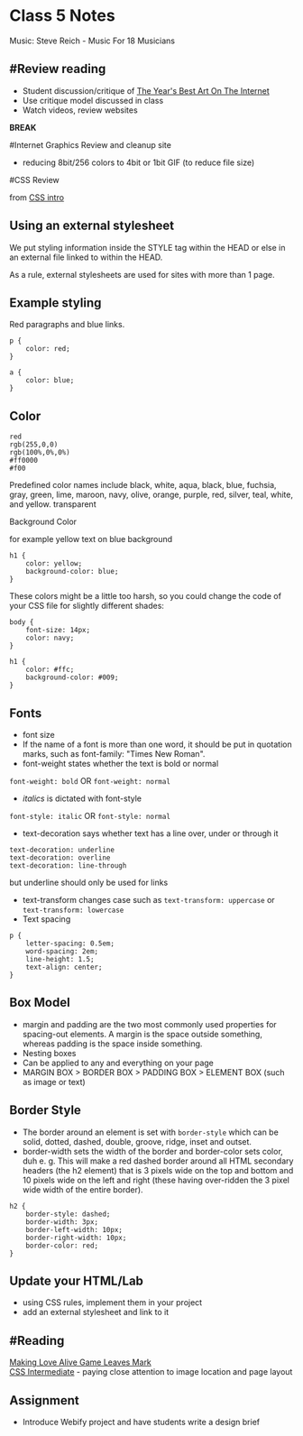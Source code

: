 Class 5 Notes
=============

Music: Steve Reich - Music For 18 Musicians

#Review reading
-----

* Student discussion/critique of [The Year's Best Art On The Internet](http://www.fastcolabs.com/3039947/the-years-best-art-on-the-internet)
* Use critique model discussed in class
* Watch videos, review websites

**BREAK**

#Internet Graphics Review and cleanup site


* reducing 8bit/256 colors to 4bit or 1bit GIF (to reduce file size)

#CSS Review

from [CSS intro](http://www.htmldog.com/guides/css/)

Using an external stylesheet
----------------------------

We put styling information inside the STYLE tag within the HEAD or else in an external file linked to within the HEAD.

As a rule, external stylesheets are used for sites with more than 1 page. 

Example styling
---------------

Red paragraphs and blue links.

```
p {
    color: red;
}

a {
    color: blue;
}
```

Color
-----

```
red
rgb(255,0,0)
rgb(100%,0%,0%)
#ff0000
#f00
```

Predefined color names include black, white, aqua, black, blue, fuchsia, gray, green, lime, maroon, navy, olive, orange, purple, red, silver, teal, white, and yellow. transparent 


Background Color

for example yellow text on blue background

```
h1 {
    color: yellow;
    background-color: blue;
}
```
These colors might be a little too harsh, so you could change the code of your CSS file for slightly different shades:

```
body {
    font-size: 14px;
    color: navy;
}

h1 {
    color: #ffc;
    background-color: #009;
}
```

Fonts
-----

* font size
* If the name of a font is more than one word, it should be put in quotation marks, such as font-family: "Times New Roman".
* font-weight states whether the text is bold or normal 

```font-weight: bold``` OR ```font-weight: normal```

* *italics* is dictated with font-style

```font-style: italic``` OR ```font-style: normal```

* text-decoration says whether text has a line over, under or through it

```
text-decoration: underline
text-decoration: overline
text-decoration: line-through
```
but underline should only be used for links

* text-transform changes case such as ```text-transform: uppercase``` or ```text-transform: lowercase```
* Text spacing

```
p {
    letter-spacing: 0.5em;
    word-spacing: 2em;
    line-height: 1.5;
    text-align: center;
}
```

Box Model
---------

* margin and padding are the two most commonly used properties for spacing-out elements. A margin is the space outside something, whereas padding is the space inside something.
* Nesting boxes
* Can be applied to any and everything on your page
* MARGIN BOX > BORDER BOX > PADDING BOX > ELEMENT BOX (such as image or text)

Border Style
------------

* The border around an element is set with ```border-style``` which can be solid, dotted, dashed, double, groove, ridge, inset and outset. 
* border-width sets the width of the border and border-color sets color, duh
e. g. This will make a red dashed border around all HTML secondary headers (the h2 element) that is 3 pixels wide on the top and bottom and 10 pixels wide on the left and right (these having over-ridden the 3 pixel wide width of the entire border).

```
h2 {
    border-style: dashed;
    border-width: 3px;
    border-left-width: 10px;
    border-right-width: 10px;
    border-color: red;
}
```

Update your HTML/Lab
--------------------

* using CSS rules, implement them in your project
* add an external stylesheet and link to it


#Reading
-------
[Making Love Alive Game Leaves Mark](http://animalnewyork.com/2014/making-love-alive-game-leaves-mark/)    
[CSS Intermediate](http://www.htmldog.com/guides/css/intermediate/layout/) - paying close attention to image location and page layout

Assignment
----------
* Introduce Webify project and have students write a design brief